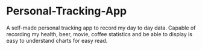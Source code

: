 # Personal-Tracking-App
A self-made personal tracking app to record my day to day data. Capable of recording my health, beer, movie, coffee statistics and be able to display is easy to understand charts for easy read.
